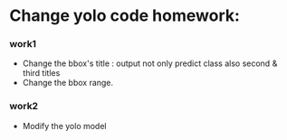 # Change yolo code homework:

### work1
* Change the bbox's title : output not only predict class also second & third titles
* Change the bbox range.

### work2
* Modify the yolo model
